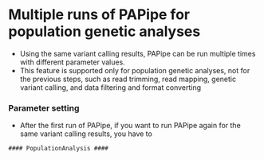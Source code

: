 
# Multiple runs of PAPipe for population genetic analyses 

- Using the same variant calling results, PAPipe can be run multiple times with different parameter values.
- This feature is supported only for population genetic analyses, not for the previous steps, such as read trimming, read mapping, genetic variant calling, and data filtering and format converting 

### Parameter setting 

- After the first run of PAPipe, if you want to run PAPipe again for the same variant calling results, you have to 

```
#### PopulationAnalysis ####
```
